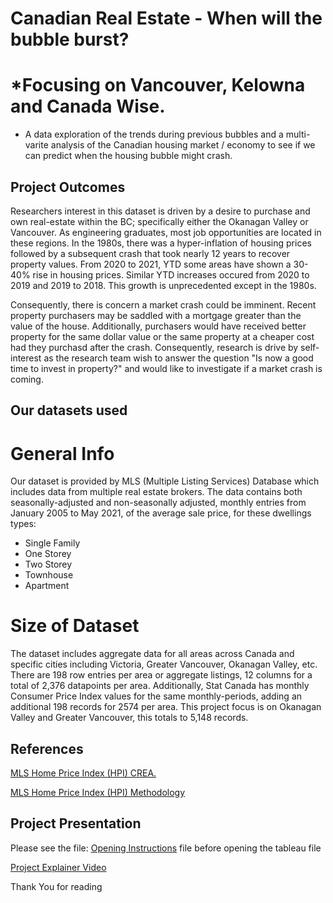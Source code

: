 # **Canadian Real Estate - When will the bubble burst?**
# *Focusing on Vancouver, Kelowna and Canada Wise.
- A data exploration of the trends during previous bubbles and a multi-varite analysis of the Canadian housing market / economy to see if we can predict when the housing bubble might crash.

## Project Outcomes

Researchers interest in this dataset is driven by a desire to purchase and own real-estate within the BC; specifically either the Okanagan Valley or Vancouver. As engineering graduates, most job opportunities are located in these regions. In the 1980s, there was a hyper-inflation of housing prices followed by a subsequent crash that took nearly 12 years to recover property values. From 2020 to 2021, YTD some areas have shown a 30-40% rise in housing prices. Similar YTD increases occured from 2020 to 2019 and 2019 to 2018. This growth is unprecedented except in the 1980s. 

Consequently, there is concern a market crash could be imminent. Recent property purchasers may be saddled with a mortgage greater than the value of the house. Additionally, purchasers would have received better property for the same dollar value or the same property at a cheaper cost had they purchasd after the crash. Consequently, research is drive by self-interest as the research team wish to answer the question "Is now a good time to invest in property?" and would like to investigate if a market crash is coming.

## Our datasets used

# General Info

Our dataset is provided by MLS (Multiple Listing Services) Database which includes data from multiple real estate brokers. The data contains both seasonally-adjusted and non-seasonally adjusted, monthly entries from January 2005 to May 2021, of the average sale price,  for these dwellings types: 

- Single Family
- One Storey
- Two Storey
- Townhouse
- Apartment 

# Size of Dataset

The dataset includes aggregate data for all areas across Canada and specific cities including Victoria, Greater Vancouver, Okanagan Valley, etc. 
There are 198 row entries per area or aggregate listings, 12 columns for a total of 2,376 datapoints per area. Additionally, Stat Canada has monthly Consumer Price Index values for the same monthly-periods, adding an additional 198 records for 2574 per area. This project focus is on Okanagan Valley and Greater Vancouver, this totals to 5,148 records.

## References

[MLS Home Price Index (HPI) CREA.](https://www.crea.ca/housing-market-stats/mls-home-price-index/)

[MLS Home Price Index (HPI) Methodology](https://www.crea.ca/wp-content/uploads/2019/06/HPI_Methodology-1.pdf)

## Project Presentation

Please see the file: [Opening Instructions](./presentation/OPENING%20INSTRUCTIONS.MD) file before opening the tableau file 

[Project Explainer Video](https://vimeo.com/587292815)

Thank You for reading